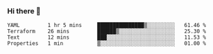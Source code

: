 ### Hi there 👋


<!--START_SECTION:waka-->
```text
YAML         1 hr 5 mins     ███████████████▒░░░░░░░░░   61.46 % 
Terraform    26 mins         ██████▒░░░░░░░░░░░░░░░░░░   25.30 % 
Text         12 mins         ███░░░░░░░░░░░░░░░░░░░░░░   11.53 % 
Properties   1 min           ▒░░░░░░░░░░░░░░░░░░░░░░░░   01.00 % 
```
<!--END_SECTION:waka-->

<!--
**ssrahul96/ssrahul96** is a ✨ _special_ ✨ repository because its `README.md` (this file) appears on your GitHub profile.

Here are some ideas to get you started:

- 🔭 I’m currently working on ...
- 🌱 I’m currently learning ...
- 👯 I’m looking to collaborate on ...
- 🤔 I’m looking for help with ...
- 💬 Ask me about ...
- 📫 How to reach me: ...
- 😄 Pronouns: ...
- ⚡ Fun fact: ...
-->
